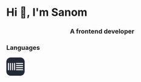 <h1 align="left">Hi 👋, I'm Sanom </h1>
<h3 align="center">A frontend developer</h3>
<h3 align="left">Languages </h3>
<p align="left">
     <img src="https://github.com/tandpfun/skill-icons/raw/main/icons/Ableton-Dark.svg" width="48">  
     
</p>
